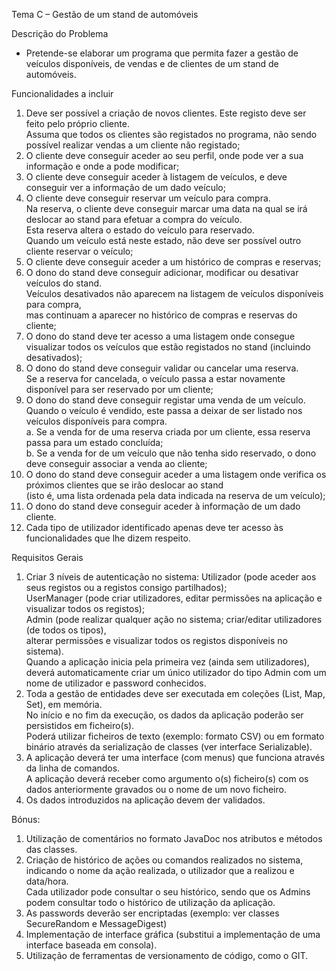 Tema C – Gestão de um stand de automóveis

Descrição do Problema  
- Pretende-se elaborar um programa que permita fazer a gestão de veículos disponíveis,
  de vendas e de clientes de um stand de automóveis.

Funcionalidades a incluir
1. Deve ser possível a criação de novos clientes. Este registo deve ser feito pelo próprio cliente.  
   Assuma que todos os clientes são registados no programa, não sendo possível realizar vendas a um cliente não registado;
2. O cliente deve conseguir aceder ao seu perfil, onde pode ver a sua informação e onde a pode modificar;
3. O cliente deve conseguir aceder à listagem de veículos, e deve conseguir ver a informação de um dado veículo;
4. O cliente deve conseguir reservar um veículo para compra.  
   Na reserva, o cliente deve conseguir marcar uma data na qual se irá deslocar ao stand para efetuar a compra do veículo.  
   Esta reserva altera o estado do veículo para reservado.  
   Quando um veículo está neste estado, não deve ser possível outro cliente reservar o veículo;
5. O cliente deve conseguir aceder a um histórico de compras e reservas;
6. O dono do stand deve conseguir adicionar, modificar ou desativar veículos do stand.  
   Veículos desativados não aparecem na listagem de veículos disponíveis para compra,  
   mas continuam a aparecer no histórico de compras e reservas do cliente;
7. O dono do stand deve ter acesso a uma listagem onde consegue visualizar todos os veículos
   que estão registados no stand (incluindo desativados);
8. O dono do stand deve conseguir validar ou cancelar uma reserva.  
   Se a reserva for cancelada, o veículo passa a estar novamente disponível para ser reservado por um cliente;
9. O dono do stand deve conseguir registar uma venda de um veículo.  
   Quando o veículo é vendido, este passa a deixar de ser listado nos veículos disponíveis para compra.  
      a. Se a venda for de uma reserva criada por um cliente, essa reserva passa para um estado concluída;  
      b. Se a venda for de um veículo que não tenha sido reservado, o dono deve conseguir associar a venda ao cliente;
10. O dono do stand deve conseguir aceder a uma listagem onde verifica os próximos clientes que se irão deslocar ao stand  
    (isto é, uma lista ordenada pela data indicada na reserva de um veículo);
11. O dono do stand deve conseguir aceder à informação de um dado cliente.
12. Cada tipo de utilizador identificado apenas deve ter acesso às funcionalidades que lhe dizem respeito.

Requisitos Gerais  
1. Criar 3 níveis de autenticação no sistema: Utilizador (pode aceder aos seus registos ou a registos consigo partilhados);  
   UserManager (pode criar utilizadores, editar permissões na aplicação e visualizar todos os registos);  
   Admin (pode realizar qualquer ação no sistema; criar/editar utilizadores (de todos os tipos),  
   alterar permissões e visualizar todos os registos disponíveis no sistema).  
   Quando a aplicação inicia pela primeira vez (ainda sem utilizadores),  
   deverá automaticamente criar um único utilizador do tipo Admin com um nome de utilizador e password conhecidos.
2. Toda a gestão de entidades deve ser executada em coleções (List, Map, Set), em memória.  
   No início e no fim da execução, os dados da aplicação poderão ser persistidos em ficheiro(s).  
   Poderá utilizar ficheiros de texto (exemplo: formato CSV) ou em formato binário através da serialização de classes (ver interface Serializable).
3. A aplicação deverá ter uma interface (com menus) que funciona através da linha de comandos.  
   A aplicação deverá receber como argumento o(s) ficheiro(s) com os dados anteriormente gravados ou o nome de um novo ficheiro.
4. Os dados introduzidos na aplicação devem der validados.

Bónus:
1. Utilização de comentários no formato JavaDoc nos atributos e métodos das classes.
2. Criação de histórico de ações ou comandos realizados no sistema, indicando o nome da ação realizada,
   o utilizador que a realizou e data/hora.  
   Cada utilizador pode consultar o seu histórico, sendo que os Admins podem consultar todo o histórico de utilização da aplicação.
3. As passwords deverão ser encriptadas (exemplo: ver classes SecureRandom e MessageDigest)
4. Implementação de interface gráfica (substitui a implementação de uma interface baseada em consola).
5. Utilização de ferramentas de versionamento de código, como o GIT.